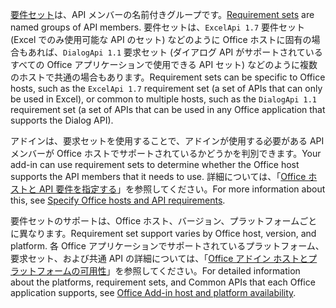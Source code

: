 <span data-ttu-id="e421e-101">[要件セット](../develop/office-versions-and-requirement-sets.md)は、API メンバーの名前付きグループです。</span><span class="sxs-lookup"><span data-stu-id="e421e-101">[Requirement sets](../develop/office-versions-and-requirement-sets.md) are named groups of API members.</span></span> <span data-ttu-id="e421e-102">要件セットは、`ExcelApi 1.7` 要件セット (Excel でのみ使用可能な API のセット) などのように Office ホストに固有の場合もあれば、`DialogApi 1.1` 要求セット (ダイアログ API がサポートされているすべての Office アプリケーションで使用できる API セット) などのように複数のホストで共通の場合もあります。</span><span class="sxs-lookup"><span data-stu-id="e421e-102">Requirement sets can be specific to Office hosts, such as the `ExcelApi 1.7` requirement set (a set of APIs that can only be used in Excel), or common to multiple hosts, such as the `DialogApi 1.1` requirement set (a set of APIs that can be used in any Office application that supports the Dialog API).</span></span>

<span data-ttu-id="e421e-103">アドインは、要求セットを使用することで、アドインが使用する必要がある API メンバーが Office ホストでサポートされているかどうかを判別できます。</span><span class="sxs-lookup"><span data-stu-id="e421e-103">Your add-in can use requirement sets to determine whether the Office host supports the API members that it needs to use.</span></span> <span data-ttu-id="e421e-104">詳細については、「[Office ホストと API 要件を指定する](../develop/specify-office-hosts-and-api-requirements.md)」を参照してください。</span><span class="sxs-lookup"><span data-stu-id="e421e-104">For more information about this, see [Specify Office hosts and API requirements](../develop/specify-office-hosts-and-api-requirements.md).</span></span>

<span data-ttu-id="e421e-105">要件セットのサポートは、Office ホスト、バージョン、プラットフォームごとに異なります。</span><span class="sxs-lookup"><span data-stu-id="e421e-105">Requirement set support varies by Office host, version, and platform.</span></span> <span data-ttu-id="e421e-106">各 Office アプリケーションでサポートされているプラットフォーム、要求セット、および共通 API の詳細については、「[Office アドイン ホストとプラットフォームの可用性](../overview/office-add-in-availability.md)」を参照してください。</span><span class="sxs-lookup"><span data-stu-id="e421e-106">For detailed information about the platforms, requirement sets, and Common APIs that each Office application supports, see [Office Add-in host and platform availability](../overview/office-add-in-availability.md).</span></span>
